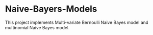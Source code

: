 # Naive-Bayers-Models
This project implements Multi-variate Bernoulli Naive Bayes model and multinomial Naive Bayes model.  
